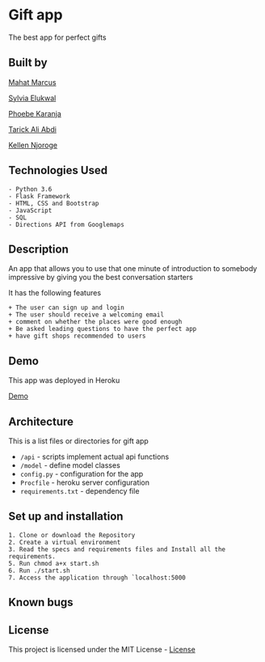 # Gift app
The best app for perfect gifts

## Built by

   [Mahat Marcus](https://github.com/abdirahman-mahat)

   [Sylvia Elukwal](https://github.com/elkwal)

   [Phoebe Karanja](https://github.com/phoebekaranja)

   [Tarick Ali Abdi](https://github.com/shureim)

   [Kellen Njoroge](https://github.com/KellenNjoroge)

## Technologies Used

    - Python 3.6
    - Flask Framework
    - HTML, CSS and Bootstrap
    - JavaScript
    - SQL
    - Directions API from Googlemaps

## Description
An app that allows you to use that one minute of introduction to somebody impressive by giving you the best conversation starters

It has the following features


    + The user can sign up and login
    + The user should receive a welcoming email
    + comment on whether the places were good enough
    + Be asked leading questions to have the perfect app
    + have gift shops recommended to users



## Demo
This app was deployed in Heroku

[Demo](https://giftapp2.herokuapp.com/)

## Architecture
This is a list files or directories for gift app

+ `/api` - scripts implement actual api functions
+ `/model` - define  model classes
+ `config.py` - configuration for the app
+ `Procfile` - heroku server configuration
+ `requirements.txt` - dependency file

## Set up and installation

    1. Clone or download the Repository
    2. Create a virtual environment
    3. Read the specs and requirements files and Install all the requirements.
    5. Run chmod a+x start.sh
    6. Run ./start.sh
    7. Access the application through `localhost:5000

## Known bugs



## License

This project is licensed under the MIT License - [License](LICENSE)
